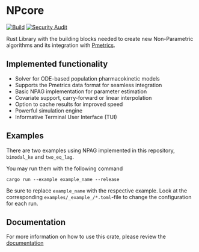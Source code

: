 # NPcore
[![Build](https://github.com/LAPKB/NPcore/actions/workflows/rust.yml/badge.svg)](https://github.com/LAPKB/NPcore/actions/workflows/rust.yml)
[![Security Audit](https://github.com/LAPKB/NPcore/actions/workflows/security_audit.yml/badge.svg)](https://github.com/LAPKB/NPcore/actions/workflows/security_audit.yml)

Rust Library with the building blocks needed to create new Non-Parametric algorithms and its integration with [Pmetrics]([https://link-url-here.org](https://github.com/LAPKB/Pmetrics)).

## Implemented functionality

* Solver for ODE-based population pharmacokinetic models
* Supports the Pmetrics data format for seamless integration
* Basic NPAG implementation for parameter estimation
* Covariate support, carry-forward or linear interpolation
* Option to cache results for improved speed
* Powerful simulation engine 
* Informative Terminal User Interface (TUI)


## Examples

There are two examples using NPAG implemented in this repository, `bimodal_ke` and `two_eq_lag`. 

You may run them with the following command
```
cargo run --example example_name --release
```
Be sure to replace `example_name` with the respective example.
Look at the corresponding `examples/_example_/*.toml`-file to change the configuration for each run.

## Documentation

For more information on how to use this crate, please review the [documentation](https://lapkb.github.io/NPcore/)
